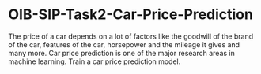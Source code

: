 # OIB-SIP-Task2-Car-Price-Prediction

The price of a car depends on a lot of factors like the goodwill of the brand of the car,
features of the car, horsepower and the mileage it gives and many more. Car price
prediction is one of the major research areas in machine learning. 
Train a car price prediction model.


